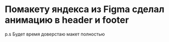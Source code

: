 # Помакету яндекса из Figma сделал анимацию в header и footer
p.s Будет время доверстаю макет полностью
